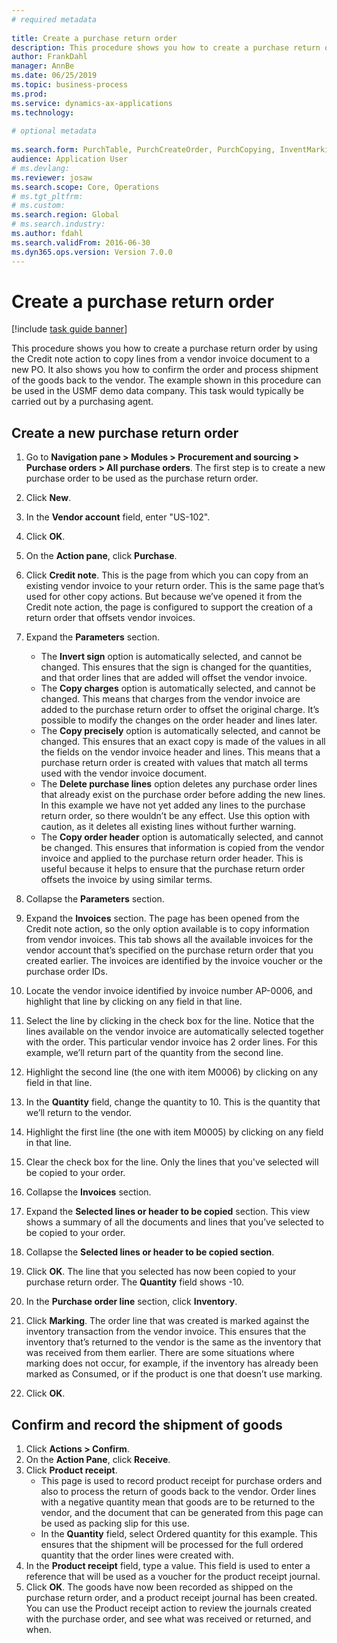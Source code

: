 ```yaml
--- 
# required metadata 
 
title: Create a purchase return order
description: This procedure shows you how to create a purchase return order by using the Credit note action to copy lines from a vendor invoice document to a new PO. 
author: FrankDahl
manager: AnnBe 
ms.date: 06/25/2019
ms.topic: business-process 
ms.prod:  
ms.service: dynamics-ax-applications 
ms.technology:  
 
# optional metadata 
 
ms.search.form: PurchTable, PurchCreateOrder, PurchCopying, InventMarking, PurchEditLines   
audience: Application User 
# ms.devlang:  
ms.reviewer: josaw
ms.search.scope: Core, Operations 
# ms.tgt_pltfrm:  
# ms.custom:  
ms.search.region: Global
# ms.search.industry: 
ms.author: fdahl
ms.search.validFrom: 2016-06-30 
ms.dyn365.ops.version: Version 7.0.0 
---
```

# Create a purchase return order

[!include [task guide banner](../../includes/task-guide-banner.md)]

This procedure shows you how to create a purchase return order by using the Credit note action to copy lines from a vendor invoice document to a new PO. It also shows you how to confirm the order and process shipment of the goods back to the vendor. The example shown in this procedure can be used in the USMF demo data company. This task would typically be carried out by a purchasing agent.

## Create a new purchase return order
1. Go to **Navigation pane > Modules > Procurement and sourcing > Purchase orders > All purchase orders**. The first step is to create a new purchase order to be used as the purchase return order.  
2. Click **New**.
3. In the **Vendor account** field, enter "US-102".
4. Click **OK**.
5. On the **Action pane**, click **Purchase**.
6. Click **Credit note**. This is the page from which you can copy from an existing vendor invoice to your return order. This is the same page that’s used for other copy actions. But because we’ve opened it from the Credit note action, the page is configured to support the creation of a return order that offsets vendor invoices.  
7. Expand the **Parameters** section.
    - The **Invert sign** option is automatically selected, and cannot be changed. This ensures that the sign is changed for the quantities, and that order lines that are added will offset the vendor invoice.  
    - The **Copy charges** option is automatically selected, and cannot be changed. This means that charges from the vendor invoice are added to the purchase return order to offset the original charge. It’s possible to modify the changes on the order header and lines later.  
    - The **Copy precisely** option is automatically selected, and cannot be changed. This ensures that an exact copy is made of the values in all the fields on the vendor invoice header and lines. This means that a purchase return order is created with values that match all terms used with the vendor invoice document. 
    - The **Delete purchase lines** option deletes any purchase order lines that already exist on the purchase order before adding the new lines. In this example we have not yet added any lines to the purchase return order, so there wouldn’t be any effect. Use this option with caution, as it deletes all existing lines without further warning.  
    * The **Copy order header** option is automatically selected, and cannot be changed. This ensures that information is copied from the vendor invoice and applied to the purchase return order header. This is useful because it helps to ensure that the purchase return order offsets the invoice by using similar terms.  
8. Collapse the **Parameters** section.
9. Expand the **Invoices** section. The page has been opened from the Credit note action, so the only option available is to copy information from vendor invoices. This tab shows all the available invoices for the vendor account that’s specified on the purchase return order that you created earlier.   The invoices are identified by the invoice voucher or the purchase order IDs.
10. Locate the vendor invoice identified by invoice number AP-0006, and highlight that line by clicking on any field in that line.
11. Select the line by clicking in the check box for the line. Notice that the lines available on the vendor invoice are automatically selected together with the order. This particular vendor invoice has 2 order lines. For this example, we’ll return part of the quantity from the second line.
12. Highlight the second line (the one with item M0006) by clicking on any field in that line.
13. In the **Quantity** field, change the quantity to 10. This is the quantity that we’ll return to the vendor. 
14. Highlight the first line (the one with item M0005) by clicking on any field in that line.
15. Clear the check box for the line. Only the lines that you've selected will be copied to your order.
16. Collapse the **Invoices** section.
17. Expand the **Selected lines or header to be copied** section. This view shows a summary of all the documents and lines that you’ve selected to be copied to your order.  
18. Collapse the **Selected lines or header to be copied section**.
19. Click **OK**. The line that you selected has now been copied to your purchase return order. The **Quantity** field shows -10.   
20. In the **Purchase order line** section, click **Inventory**.
21. Click **Marking**. The order line that was created is marked against the inventory transaction from the vendor invoice. This ensures that the inventory that’s returned to the vendor is the same as the inventory that was received from them earlier. There are some situations where marking does not occur, for example, if the inventory has already been marked as Consumed, or if the product is one that doesn’t use marking.  

22. Click **OK**.

## Confirm and record the shipment of goods
1. Click **Actions > Confirm**.
2. On the **Action Pane**, click **Receive**.
3. Click **Product receipt**.
    - This page is used to record product receipt for purchase orders and also to process the return of goods back to the vendor. Order lines with a negative quantity mean that goods are to be returned to the vendor, and the document that can be generated from this page can be used as packing slip for this use.   
    - In the **Quantity** field, select Ordered quantity for this example. This ensures that the shipment will be processed for the full ordered quantity that the order lines were created with.   
4. In the **Product receipt** field, type a value. This field is used to enter a reference that will be used as a voucher for the product receipt journal.  
5. Click **OK**. The goods have now been recorded as shipped on the purchase return order, and a product receipt journal has been created. You can use the Product receipt action to review the journals created with the purchase order, and see what was received or returned, and when.  

